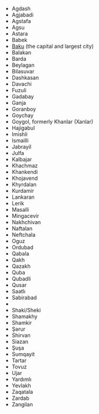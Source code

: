 * Agdash
* Agjabadi
* Agstafa
* Agsu
* Astara
* Babek
* [Baku](https://www.visasazerbaijan.com/requirements-traveling-baku/) (the capital and largest city)
* Balakən
* Barda
* Beylagan
* Bilasuvar
* Dashkasan
* Davachi
* Fuzuli
* Gadabay
* Ganja
* Goranboy
* Goychay
* Goygol, formerly Khanlar (Xanlar)
* Hajigabul
* Imishli
* Ismailli
* Jabrayil
* Julfa
* Kalbajar
* Khachmaz
* Khankendi
* Khojavend
* Khyrdalan
* Kurdamir
* Lankaran
* Lerik
* Masalli
* Mingacevir
* Nakhchivan
* Naftalan
* Neftchala
* Oguz
* Ordubad
* Qabala
* Qakh
* Qazakh
* Quba
* Qubadli
* Qusar
* Saatlı
* Sabirabad
* 
* Shaki/Sheki
* Shamakhy
* Shamkir
* Şərur
* Shirvan
* Siazan
* Şuşa
* Sumqayit
* Tartar
* Tovuz
* Ujar
* Yardımlı
* Yevlakh
* Zaqatala
* Zardab
* Zangilan
